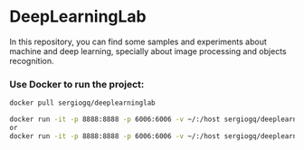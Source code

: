 # DeepLearningLab
In this repository, you can find some samples and experiments about machine and deep learning, specially about image processing and objects recognition.

### Use Docker to run the project:
```sh
docker pull sergiogq/deeplearninglab
```
```sh
docker run -it -p 8888:8888 -p 6006:6006 -v ~/:/host sergiogq/deeplearninglab jupyter notebook --allow-root /host
or
docker run -it -p 8888:8888 -p 6006:6006 -v ~/:/host sergiogq/deeplearninglab
```
